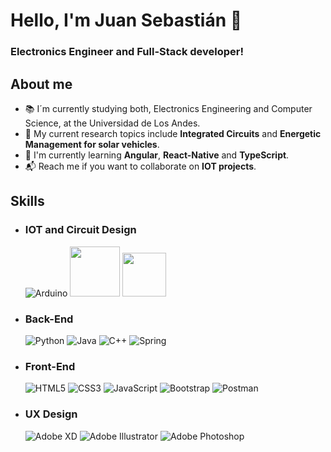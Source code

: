  # Hello, I'm Juan Sebastián 🦦
### Electronics Engineer and Full-Stack developer!

## About me
  - 📚 I´m currently studying both, Electronics Engineering and Computer Science, at the Universidad de Los Andes.
  - 🔬 My current research topics include **Integrated Circuits** and **Energetic Management for solar vehicles**.
  - 🌱 I'm currently learning **Angular**, **React-Native** and **TypeScript**.
  - 📬 Reach me if you want to collaborate on **IOT projects**.

## Skills
  - ### IOT and Circuit Design
    ![Arduino](https://img.shields.io/badge/-Arduino-00979D?style=for-the-badge&logo=Arduino&logoColor=white)
    <img src="https://user-images.githubusercontent.com/78126968/229582357-6cd7b777-042d-47e0-8699-825c9802def0.png"  width="80px">
    <img src="https://upload.wikimedia.org/wikipedia/commons/5/59/KiCad-Logo.svg"  width="70px">
  - ### Back-End
    ![Python](https://img.shields.io/badge/python-3670A0?style=for-the-badge&logo=python&logoColor=ffdd54)
    ![Java](https://img.shields.io/badge/java-%23ED8B00.svg?style=for-the-badge&logo=java&logoColor=white)
    ![C++](https://img.shields.io/badge/c++-%2300599C.svg?style=for-the-badge&logo=c%2B%2B&logoColor=white)
    ![Spring](https://img.shields.io/badge/spring-%236DB33F.svg?style=for-the-badge&logo=spring&logoColor=white)
  - ### Front-End
    ![HTML5](https://img.shields.io/badge/html5-%23E34F26.svg?style=for-the-badge&logo=html5&logoColor=white)
    ![CSS3](https://img.shields.io/badge/css3-%231572B6.svg?style=for-the-badge&logo=css3&logoColor=white)
    ![JavaScript](https://img.shields.io/badge/javascript-%23323330.svg?style=for-the-badge&logo=javascript&logoColor=%23F7DF1E)
    ![Bootstrap](https://img.shields.io/badge/bootstrap-%23563D7C.svg?style=for-the-badge&logo=bootstrap&logoColor=white)
    ![Postman](https://img.shields.io/badge/Postman-FF6C37?style=for-the-badge&logo=postman&logoColor=white)
  - ### UX Design
    ![Adobe XD](https://img.shields.io/badge/Adobe%20XD-470137?style=for-the-badge&logo=Adobe%20XD&logoColor=#FF61F6)
    ![Adobe Illustrator](https://img.shields.io/badge/adobe%20illustrator-%23FF9A00.svg?style=for-the-badge&logo=adobe%20illustrator&logoColor=white)
    ![Adobe Photoshop](https://img.shields.io/badge/adobe%20photoshop-%2331A8FF.svg?style=for-the-badge&logo=adobe%20photoshop&logoColor=white)
